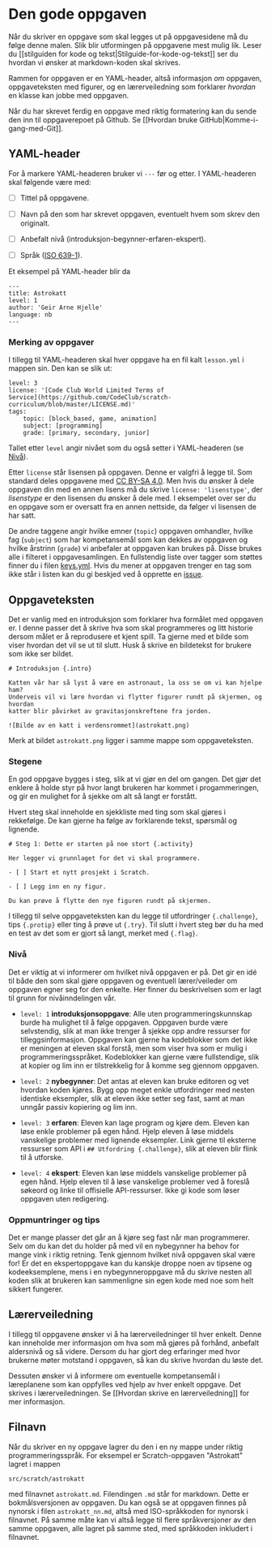 

# Den gode oppgaven

Når du skriver en oppgave som skal legges ut på oppgavesidene må du følge denne
malen. Slik blir utformingen på oppgavene mest mulig lik.
Leser du [[stilguiden for kode og tekst|Stilguide-for-kode-og-tekst]]
ser du hvordan vi ønsker at markdown-koden skal skrives.

Rammen for oppgaven er en YAML-header, altså informasjon _om_ oppgaven,
oppgaveteksten med figurer, og en lærerveiledning som forklarer _hvordan_ en
klasse kan jobbe med oppgaven.

Når du har skrevet ferdig en oppgave med riktig formatering kan du sende den inn
til oppgaverepoet på Github. Se [[Hvordan bruke GitHub|Komme-i-gang-med-Git]].

## YAML-header

For å markere YAML-headeren bruker vi `---` før og etter. I YAML-headeren skal
følgende være med:

- [ ] Tittel på oppgavene.

- [ ] Navn på den som har skrevet oppgaven, eventuelt hvem som skrev den
  originalt.

- [ ] Anbefalt nivå (introduksjon-begynner-erfaren-ekspert).

- [ ] Språk
  ([ISO 639-1](https://no.wikipedia.org/wiki/Liste_over_ISO_639-1-koder)).

Et eksempel på YAML-header blir da

```
---
title: Astrokatt
level: 1
author: 'Geir Arne Hjelle'
language: nb
---
```

### Merking av oppgaver

I tillegg til YAML-headeren skal hver oppgave ha en fil kalt `lesson.yml` i
mappen sin. Den kan se slik ut:

```
level: 3
license: '[Code Club World Limited Terms of
Service](https://github.com/CodeClub/scratch-curriculum/blob/master/LICENSE.md)'
tags:
    topic: [block_based, game, animation]
    subject: [programming]
    grade: [primary, secondary, junior]
```

Tallet etter `level` angir nivået som du også setter i YAML-headeren (se
[Nivå](###Nivå)).

Etter `license` står lisensen på oppgaven. Denne er valgfri å legge til. Som
standard deles oppgavene med [CC BY-SA
4.0](https://creativecommons.org/licenses/by-sa/4.0/). Men hvis du ønsker å dele
oppgaven din med en annen lisens må du skrive `license: 'lisenstype'`, der
_lisenstype_ er den lisensen du ønsker å dele med. I eksempelet over ser du en
oppgave som er oversatt fra en annen nettside, da følger vi lisensen de har
satt.

De andre taggene angir hvilke emner (`topic`) oppgaven
omhandler, hvilke fag (`subject`) som har kompetansemål som kan dekkes av
oppgaven og hvilke årstrinn (`grade`) vi anbefaler at oppgaven kan brukes på.
Disse brukes alle i filteret i oppgavesamlingen. En fullstendig liste over
tagger som støttes finner du i filen
[keys.yml](https://github.com/kodeklubben/oppgaver/blob/master/filtertags/keys.yml).
Hvis du mener at oppgaven trenger en tag som ikke står i listen kan du gi
beskjed ved å opprette en [issue](//github.com/kodeklubben/oppgaver/issues).

## Oppgaveteksten

Det er vanlig med en introduksjon som forklarer hva formålet med oppgaven er. I
denne passer det å skrive hva som skal programmeres og litt historie dersom
målet er å reprodusere et kjent spill. Ta gjerne med et bilde som viser hvordan
det vil se ut til slutt. Husk å skrive en bildetekst for brukere som ikke ser
bildet.

```
# Introduksjon {.intro}

Katten vår har så lyst å være en astronaut, la oss se om vi kan hjelpe ham?
Underveis vil vi lære hvordan vi flytter figurer rundt på skjermen, og hvordan
katter blir påvirket av gravitasjonskreftene fra jorden.

![Bilde av en katt i verdensrommet](astrokatt.png)
```

Merk at bildet `astrokatt.png` ligger i samme mappe som oppgaveteksten.

### Stegene

En god oppgave bygges i steg, slik at vi gjør en del om gangen. Det gjør det
enklere å holde styr på hvor langt brukeren har kommet i progammeringen, og gir
en mulighet for å sjekke om alt så langt er forstått.

Hvert steg skal inneholde en sjekkliste med ting som skal gjøres i rekkefølge.
De kan gjerne ha følge av forklarende tekst, spørsmål og lignende.

```
# Steg 1: Dette er starten på noe stort {.activity}

Her legger vi grunnlaget for det vi skal programmere.

- [ ] Start et nytt prosjekt i Scratch.

- [ ] Legg inn en ny figur.

Du kan prøve å flytte den nye figuren rundt på skjermen.
```

I tillegg til selve oppgaveteksten kan du legge til utfordringer `{.challenge}`,
tips `{.protip}` eller ting å prøve ut `{.try}`. Til slutt i hvert steg bør du
ha med en test av det som er gjort så langt, merket med `{.flag}`.

### Nivå

Det er viktig at vi informerer om hvilket nivå oppgaven er på. Det gir en idé
til både den som skal gjøre oppgaven og eventuell lærer/veileder om oppgaven
egner seg for den enkelte. Her finner du beskrivelsen som er lagt til grunn for
nivåinndelingen vår.

- `level: 1` **introduksjonsoppgave**: Alle uten programmeringskunnskap burde ha
  mulighet til å følge oppgaven. Oppgaven burde være selvstendig, slik at man
  ikke trenger å sjekke opp andre ressurser for tilleggsinformasjon. Oppgaven
  kan gjerne ha kodeblokker som det ikke er meningen at eleven skal forstå, men
  som viser hva som er mulig i programmeringsspråket. Kodeblokker kan gjerne
  være fullstendige, slik at kopier og lim inn er tilstrekkelig for å komme seg
  gjennom oppgaven.

- `level: 2` **nybegynner**: Det antas at eleven kan bruke editoren og vet
  hvordan koden kjøres. Bygg opp meget enkle utfordringer med nesten identiske
  eksempler, slik at eleven ikke setter seg fast, samt at man unngår passiv
  kopiering og lim inn.

- `level: 3` **erfaren**: Eleven kan lage program og kjøre dem. Eleven kan løse
  enkle problemer på egen hånd. Hjelp eleven å løse middels vanskelige problemer
  med lignende eksempler. Link gjerne til eksterne ressurser som API i
  `## Utfordring {.challenge}`, slik at eleven blir flink til å utforske.

- `level: 4` **ekspert**: Eleven kan løse middels vanskelige problemer på egen
  hånd. Hjelp eleven til å løse vanskelige problemer ved å foreslå søkeord og
  linke til offisielle API-ressurser. Ikke gi kode som løser oppgaven uten
  redigering.

### Oppmuntringer og tips

Det er mange plasser det går an å kjøre seg fast når man programmerer. Selv om
du kan det du holder på med vil en nybegynner ha behov for mange vink i riktig
retning. Tenk gjennom hvilket nivå oppgaven skal være for! Er det en
ekspertoppgave kan du kanskje droppe noen av tipsene og kodeeksemplene, mens i
en nybegynneroppgave må du skrive nesten all koden slik at brukeren kan
sammenligne sin egen kode med noe som helt sikkert fungerer.

## Lærerveiledning

I tillegg til oppgavene ønsker vi å ha lærerveiledninger til hver enkelt. Denne
kan inneholde mer informasjon om hva som må gjøres på forhånd, anbefalt
aldersnivå og så videre. Dersom du har gjort deg erfaringer med hvor brukerne
møter motstand i oppgaven, så kan du skrive hvordan du løste det.

Dessuten ønsker vi å informere om eventuelle kompetansemål i læreplanene som kan
oppfylles ved hjelp av hver enkelt oppgave. Det skrives i lærerveiledningen. Se
[[Hvordan skrive en lærerveiledning]] for mer informasjon.

## Filnavn

Når du skriver en ny oppgave lagrer du den i en ny mappe under riktig
programmeringsspråk. For eksempel er Scratch-oppgaven "Astrokatt" lagret i
mappen

```
src/scratch/astrokatt
```

med filnavnet `astrokatt.md`. Filendingen `.md` står for markdown. Dette er
bokmålsversjonen av oppgaven. Du kan også se at oppgaven finnes på nynorsk i
filen `astrokatt_nn.md`, altså med ISO-språkkoden for nynorsk i filnavnet. På
samme måte kan vi altså legge til flere språkversjoner av den samme oppgaven,
alle lagret på samme sted, med språkkoden inkludert i filnavnet.
